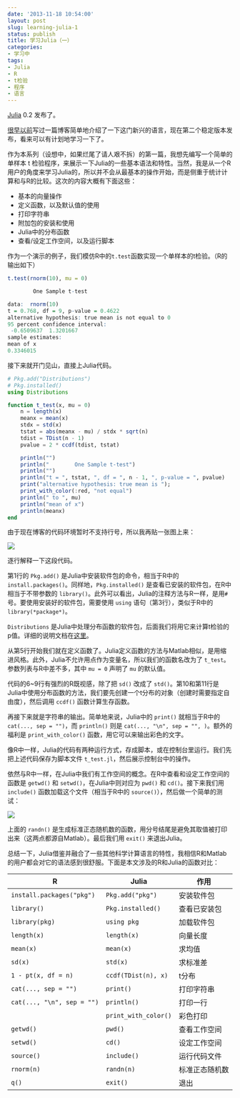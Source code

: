 ```yaml
---
date: '2013-11-18 10:54:00'
layout: post
slug: learning-julia-1
status: publish
title: 学习Julia（一）
categories:
- 学习中
tags:
- Julia
- R
- t检验
- 程序
- 语言
---
```


[Julia](http://julialang.org/) 0.2 发布了。

[很早以前](http://yixuan.cos.name/cn/2012/02/julia-comes/)写过一篇博客简单地介绍了一下这门新兴的语言，现在第二个稳定版本发布，看来可以有计划地学习一下了。

作为本系列（设想中，如果烂尾了请人艰不拆）的第一篇，我想先编写一个简单的单样本 t 检验程序，来展示一下Julia的一些基本语法和特性。当然，我是从一个R用户的角度来学习Julia的，所以并不会从最基本的操作开始，而是侧重于统计计算和与R的比较。这次的内容大概有下面这些：

- 基本的向量操作
- 定义函数，以及默认值的使用
- 打印字符串
- 附加包的安装和使用
- Julia中的分布函数
- 查看/设定工作空间，以及运行脚本

<!-- more -->

作为一个演示的例子，我们模仿R中的`t.test`函数实现一个单样本的t检验。（R的输出如下）

```r
t.test(rnorm(10), mu = 0)

        One Sample t-test

data:  rnorm(10)
t = 0.768, df = 9, p-value = 0.4622
alternative hypothesis: true mean is not equal to 0
95 percent confidence interval:
 -0.6509637  1.3201667
sample estimates:
mean of x
0.3346015
```

接下来就开门见山，直接上Julia代码。

```julia
# Pkg.add("Distributions")
# Pkg.installed()
using Distributions

function t_test(x, mu = 0)
    n = length(x)
    meanx = mean(x)
    stdx = std(x)
    tstat = abs(meanx - mu) / stdx * sqrt(n)
    tdist = TDist(n - 1)
    pvalue = 2 * ccdf(tdist, tstat)

    println("")
    println("        One Sample t-test")
    println("")
    println("t = ", tstat, ", df = ", n - 1, ", p-value = ", pvalue)
    print("alternative hypothesis: true mean is ");
    print_with_color(:red, "not equal")
    println(" to ", mu)
    println("mean of x")
    println(meanx)
end
```

由于现在博客的代码环境暂时不支持行号，所以我再贴一张图上来：

[![](https://i.imgur.com/OFDdr5e.png)](https://i.imgur.com/OFDdr5e.png)

逐行解释一下这段代码。

第1行的 `Pkg.add()` 是Julia中安装软件包的命令，相当于R中的 `install.packages()`。同样地，`Pkg.installed()` 是查看已安装的软件包，在R中相当于不带参数的 `library()`。此外可以看出，Julia的注释方法与R一样，是用`#`号。要使用安装好的软件包，需要使用 `using` 语句（第3行），类似于R中的 `library(*package*)`。

`Distributions` 是Julia中处理分布函数的软件包，后面我们将用它来计算t检验的p值。详细的说明文档在[这里](http://juliastats.github.io/Distributions.jl/index.html)。

从第5行开始我们就在定义函数了。Julia定义函数的方法与Matlab相似，是用缩进风格。此外，Julia不允许用点作为变量名，所以我们的函数名改为了 `t_test`。参数列表与R中差不多，其中 `mu = 0` 声明了 `mu` 的默认值。

代码的6~9行有强烈的R既视感，除了把 `sd()` 改成了 `std()`。第10和第11行是Julia中使用分布函数的方法，我们要先创建一个t分布的对象（创建时需要指定自由度），然后调用 `ccdf()` 函数计算生存函数。

再接下来就是字符串的输出。简单地来说，Julia中的 `print()` 就相当于R中的 `cat(..., sep = "")`，而 `println()` 则是 `cat(..., "\n", sep = "", )`。额外的福利是 `print_with_color()` 函数，用它可以来输出彩色的文字。

像R中一样，Julia的代码有两种运行方式，存成脚本，或在控制台里运行。我们先把上述代码保存为脚本文件 `t_test.jl`，然后展示控制台中的操作。

依然与R中一样，在Julia中我们有工作空间的概念。在R中查看和设定工作空间的函数是 `getwd()` 和 `setwd()`，在Julia中则对应为 `pwd()` 和 `cd()`。接下来我们用 `include()` 函数加载这个文件（相当于R中的 `source()`），然后做一个简单的测试：

[![](https://i.imgur.com/hWZiNKG.png)](https://i.imgur.com/hWZiNKG.png)

上面的 `randn()` 是生成标准正态随机数的函数，用分号结尾是避免其取值被打印出来（这两点都源自Matlab）。最后我们用 `exit()` 来退出Julia。

总结一下，Julia借鉴并融合了一些其他科学计算语言的特性，我相信R和Matlab的用户都会对它的语法感到很舒服。下面是本文涉及的R和Julia的函数对比：

| R                          | Julia                | 作用      |
|----------------------------|----------------------|---------|
| `install.packages("pkg")`  | `Pkg.add("pkg")`     | 安装软件包   |
| `library()`                | `Pkg.installed()`    | 查看已安装包  |
| `library(pkg)`             | `using pkg`          | 加载软件包   |
| `length(x)`                | `length(x)`          | 向量长度    |
| `mean(x)`                  | `mean(x)`            | 求均值     |
| `sd(x)`                    | `std(x)`             | 求标准差    |
| `1 - pt(x, df = n)`        | `ccdf(TDist(n), x)`  | t分布     |
| `cat(..., sep = "")`       | `print()`            | 打印字符串   |
| `cat(..., "\n", sep = "")` | `println()`          | 打印一行    |
|                            | `print_with_color()` | 彩色打印    |
| `getwd()`                  | `pwd()`              | 查看工作空间  |
| `setwd()`                  | `cd()`               | 设定工作空间  |
| `source()`                 | `include()`          | 运行代码文件  |
| `rnorm(n)`                 | `randn(n)`           | 标准正态随机数 |
| `q()`                      | `exit()`             | 退出      |
